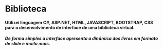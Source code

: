 # Biblioteca

#### Utilizei linguagem C#, ASP.NET, HTML, JAVASCRIPT, BOOTSTRAP, CSS para o desenvolvimento de interface de uma biblioteca virtual. 
##### De forma simples a interface apresenta a dinâmica dos livros em formato de slide e muito mais.
